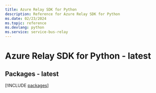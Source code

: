 ```yaml
---
title: Azure Relay SDK for Python
description: Reference for Azure Relay SDK for Python
ms.date: 02/23/2024
ms.topic: reference
ms.devlang: python
ms.service: service-bus-relay
---
```

# Azure Relay SDK for Python - latest
## Packages - latest
[!INCLUDE [packages](relay-index.md)]